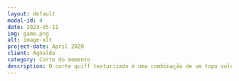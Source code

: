 ```yaml
---
layout: default
modal-id: 4
date: 2023-05-11
img: game.png
alt: image-alt
project-date: April 2020
client: Agnaldo 
category: Corte do momento
description: O corte quiff texturizado é uma combinação de um topo volumoso e texturizado com laterais mais curtas. Esse estilo é caracterizado por uma parte frontal levantada e bagunçada, criando uma aparência moderna e descolada. A textura adicionada ao cabelo dá uma sensação de movimento e estilo. É uma excelente escolha para homens que desejam um visual jovem e cheio de atitude.
---
```

